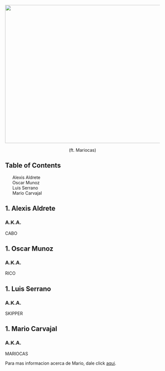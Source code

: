 <p align="middle">
  <img src="https://i1.wp.com/www.windowslatest.com/wp-content/uploads/2016/05/Skype.jpg?fit=1366%2C768&ssl=1" width=1400 height=450>
</p>
<p align="middle">
  (ft. Mariocas)
</p>

<h2><a href="TOC"></a>Table of Contents</h2>
<div id="TOC">
  <ol>
    <li>
      <a href="#Alexis">Alexis Aldrete</a>
    </li>
    <li>
      <a href="#Oscar">Oscar Munoz</a>
    </li>
    <li>
      <a href="#Luis">Luis Serrano</a>
    </li>
    <li>
      <a href="#Mario">Mario Carvajal</a>
    </li>
  </ol>
</div>

<div id="Alexis">
  <h2>
    <a href="#TOC"></a>
    1. Alexis Aldrete
  </h2>
</div>
<h3> A.K.A. </h3>
<p> CABO </p>

<div id="Oscar">
  <h2>
    <a href="#TOC"></a>
    1. Oscar Munoz
  </h2>
</div>
<h3> A.K.A. </h3>
<p> RICO </p>

<div id="Luis">
  <h2>
    <a href="#TOC"></a>
    1. Luis Serrano
  </h2>
</div>
<h3> A.K.A. </h3>
<p> SKIPPER </p>

<div id="Mario">
  <h2>
    <a href="#TOC"></a>
    1. Mario Carvajal
  </h2>
</div>
<h3> A.K.A. </h3>
<p> MARIOCAS </p>
<p> Para mas informacion acerca de Mario, dale click <a href="https://www.youtube.com/channel/UC-dBHH3SjNgQ0hyR8ylPp-Q">aqui</a>.
  

